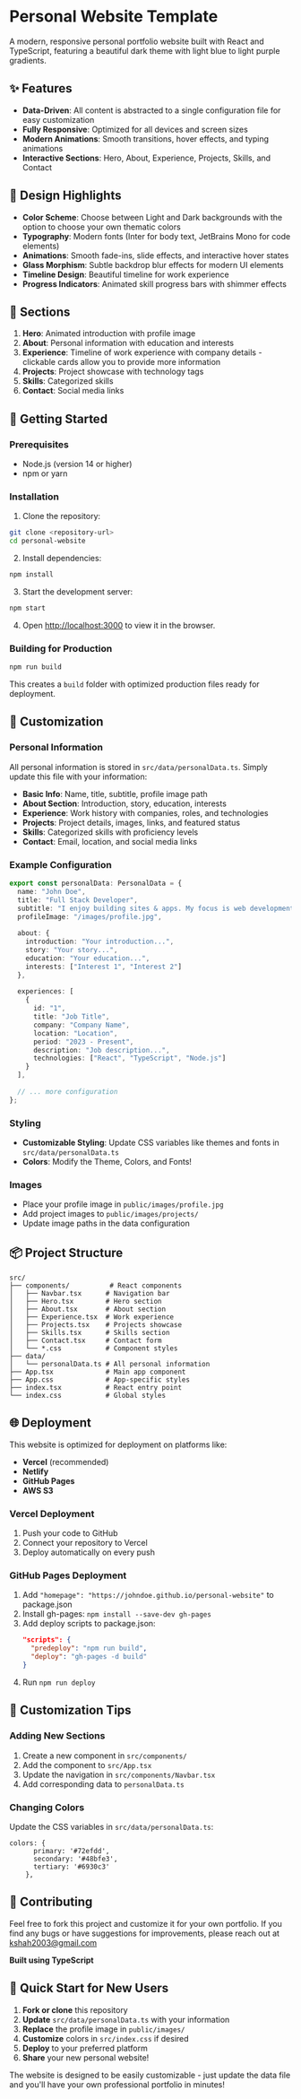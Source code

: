 # Personal Website Template

A modern, responsive personal portfolio website built with React and TypeScript, featuring a beautiful dark theme with light blue to light purple gradients.

## ✨ Features

- **Data-Driven**: All content is abstracted to a single configuration file for easy customization
- **Fully Responsive**: Optimized for all devices and screen sizes
- **Modern Animations**: Smooth transitions, hover effects, and typing animations
- **Interactive Sections**: Hero, About, Experience, Projects, Skills, and Contact

## 🎨 Design Highlights

- **Color Scheme**: Choose between Light and Dark backgrounds with the option to choose your own thematic colors
- **Typography**: Modern fonts (Inter for body text, JetBrains Mono for code elements)
- **Animations**: Smooth fade-ins, slide effects, and interactive hover states
- **Glass Morphism**: Subtle backdrop blur effects for modern UI elements
- **Timeline Design**: Beautiful timeline for work experience
- **Progress Indicators**: Animated skill progress bars with shimmer effects


## 📱 Sections

1. **Hero**: Animated introduction with profile image
2. **About**: Personal information with education and interests
3. **Experience**: Timeline of work experience with company details - clickable cards allow you to provide more information
5. **Projects**: Project showcase with technology tags
6. **Skills**: Categorized skills
7. **Contact**: Social media links

## 🚀 Getting Started

### Prerequisites

- Node.js (version 14 or higher)
- npm or yarn

### Installation

1. Clone the repository:
```bash
git clone <repository-url>
cd personal-website
```

2. Install dependencies:
```bash
npm install
```

3. Start the development server:
```bash
npm start
```

4. Open [http://localhost:3000](http://localhost:3000) to view it in the browser.

### Building for Production

```bash
npm run build
```

This creates a `build` folder with optimized production files ready for deployment.

## 🎯 Customization

### Personal Information
All personal information is stored in `src/data/personalData.ts`. Simply update this file with your information:

- **Basic Info**: Name, title, subtitle, profile image path
- **About Section**: Introduction, story, education, interests
- **Experience**: Work history with companies, roles, and technologies
- **Projects**: Project details, images, links, and featured status
- **Skills**: Categorized skills with proficiency levels
- **Contact**: Email, location, and social media links

### Example Configuration
```typescript
export const personalData: PersonalData = {
  name: "John Doe",
  title: "Full Stack Developer",
  subtitle: "I enjoy building sites & apps. My focus is web development.",
  profileImage: "/images/profile.jpg",
  
  about: {
    introduction: "Your introduction...",
    story: "Your story...",
    education: "Your education...",
    interests: ["Interest 1", "Interest 2"]
  },
  
  experiences: [
    {
      id: "1",
      title: "Job Title",
      company: "Company Name",
      location: "Location",
      period: "2023 - Present",
      description: "Job description...",
      technologies: ["React", "TypeScript", "Node.js"]
    }
  ],
  
  // ... more configuration
};
```

### Styling
- **Customizable Styling**: Update CSS variables like themes and fonts in `src/data/personalData.ts`
- **Colors**: Modify the Theme, Colors, and Fonts!

### Images
- Place your profile image in `public/images/profile.jpg`
- Add project images to `public/images/projects/`
- Update image paths in the data configuration

## 📦 Project Structure

```
src/
├── components/          # React components
│   ├── Navbar.tsx      # Navigation bar
│   ├── Hero.tsx        # Hero section
│   ├── About.tsx       # About section
│   ├── Experience.tsx  # Work experience
│   ├── Projects.tsx    # Projects showcase
│   ├── Skills.tsx      # Skills section
│   ├── Contact.tsx     # Contact form
│   └── *.css           # Component styles
├── data/
│   └── personalData.ts # All personal information
├── App.tsx             # Main app component
├── App.css             # App-specific styles
├── index.tsx           # React entry point
└── index.css           # Global styles
```

## 🌐 Deployment

This website is optimized for deployment on platforms like:

- **Vercel** (recommended)
- **Netlify**
- **GitHub Pages**
- **AWS S3**

### Vercel Deployment
1. Push your code to GitHub
2. Connect your repository to Vercel
3. Deploy automatically on every push

### GitHub Pages Deployment
1. Add `"homepage": "https://johndoe.github.io/personal-website"` to package.json
2. Install gh-pages: `npm install --save-dev gh-pages`
3. Add deploy scripts to package.json:
   ```json
   "scripts": {
     "predeploy": "npm run build",
     "deploy": "gh-pages -d build"
   }
   ```
4. Run `npm run deploy`

## 🔧 Customization Tips

### Adding New Sections
1. Create a new component in `src/components/`
2. Add the component to `src/App.tsx`
3. Update the navigation in `src/components/Navbar.tsx`
4. Add corresponding data to `personalData.ts`

### Changing Colors
Update the CSS variables in `src/data/personalData.ts`:
```
colors: {
      primary: '#72efdd',
      secondary: '#48bfe3',
      tertiary: '#6930c3'
    },
```

## 🤝 Contributing

Feel free to fork this project and customize it for your own portfolio. If you find any bugs or have suggestions for improvements, please reach out at kshah2003@gmail.com


**Built using TypeScript**

## 🎉 Quick Start for New Users

1. **Fork or clone** this repository
2. **Update** `src/data/personalData.ts` with your information
3. **Replace** the profile image in `public/images/`
4. **Customize** colors in `src/index.css` if desired
5. **Deploy** to your preferred platform
6. **Share** your new personal website!

The website is designed to be easily customizable - just update the data file and you'll have your own professional portfolio in minutes!
